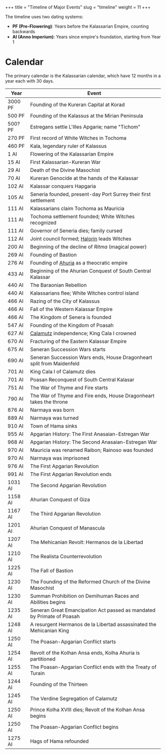 +++
title = "Timeline of Major Events"
slug = "timeline"
weight = 11
+++

The timeline uses two dating systems:

- **PF (Pre-Flowering)**: Years before the Kalassarian Empire, counting
  backwards
- **AI (Anno Imperium)**: Years since empire's foundation, starting from Year 1

# Calendar

The primary calendar is the Kalassarian calendar, which have 12 months in a year
each with 30 days.

| Year    | Event                                                                  |
| ------- | ---------------------------------------------------------------------- |
| 3000 PF | Founding of the Kureran Capital at Korad                               |
| 500 PF  | Founding of the Kalassus at the Mirian Peninsula                       |
| 500? PF | Estregans settle L'Illes Apgarie; name "Tichom"                        |
| 270 PF  | First record of White Witches in Tochoma                               |
| 460 PF  | Kala, legendary ruler of Kalassus                                      |
| 1 AI    | Flowering of the Kalassarian Empire                                    |
| 15 AI   | First Kalassarian-Kureran War                                          |
| 29 AI   | Death of the Divine Masochist                                          |
| 70 AI   | Kureran Genocide at the hands of the Kalassar                          |
| 102 AI  | Kalassar conquers Hapgaria                                             |
| 105 AI  | Seneria founded, present-day Port Surrey their first settlement        |
| 111 AI  | Kalassarians claim Tochoma as Mauricia                                 |
| 111 AI  | Tochoma settlement founded; White Witches recognized                   |
| 111 AI  | Governor of Seneria dies; family cursed                                |
| 112 AI  | Joint council formed; [Halorin](@/characters/hama.md) leads Witches    |
| 200 AI  | Beginning of the decline of _Ritma_ (magical power)                    |
| 269 AI  | Founding of Bastion                                                    |
| 276 AI  | Founding of [Ahuria](@/locations/ahuria.md) as a theocratic empire     |
| 433 AI  | Beginning of the Ahurian Conquest of South Central Kalassar            |
| 440 AI  | The Baraonian Rebellion                                                |
| 440 AI  | Kalassarians flee; White Witches control island                        |
| 466 AI  | Razing of the City of Kalassus                                         |
| 466 AI  | Fall of the Western Kalassar Empire                                    |
| 466 AI  | The Kingdom of Senera is founded                                       |
| 547 AI  | Founding of the Kingdom of Poasah                                      |
| 627 AI  | [Calamutz](@/locations/calamutz.md) independence; King Cala I crowned  |
| 670 AI  | Fracturing of the Eastern Kalassar Empire                              |
| 675 AI  | Seneran Succession Wars starts                                         |
| 690 AI  | Seneran Succession Wars ends, House Dragonheart split from Maidenfeld  |
| 701 AI  | King Cala I of Calamutz dies                                           |
| 701 AI  | Poasan Reconquest of South Central Kalasar                             |
| 751 AI  | The War of Thyme and Fire starts                                       |
| 790 AI  | The War of Thyme and Fire ends, House Dragonheart takes the throne     |
| 876 AI  | Narmaya was born                                                       |
| 889 AI  | Narmaya was turned                                                     |
| 910 AI  | Town of Hama sinks                                                     |
| 955 AI  | Apgarian History: The First Anasaian-Estregan War                      |
| 968 AI  | Apgarian History: The Second Anasaian-Estregan War                     |
| 970 AI  | Mauricia was renamed Raibon; Rainoso was founded                       |
| 970 AI  | Narmaya was imprisoned                                                 |
| 976 AI  | The First Apgarian Revolution                                          |
| 991 AI  | The First Apgarian Revolution ends                                     |
| 1031 AI | The Second Apgarian Revolution                                         |
| 1158 AI | Ahurian Conquest of Giza                                               |
| 1167 AI | The Third Apgarian Revolution                                          |
| 1201 AI | Ahurian Conquest of Manascula                                          |
| 1207 AI | The Mehicanian Revolt: Hermanos de la Libertad                         |
| 1210 AI | The Realista Counterrevolution                                         |
| 1225 AI | The Fall of Bastion                                                    |
| 1230 AI | The Founding of the Reformed Church of the Divine Masochist            |
| 1230 AI | Summan Prohibition on Demihuman Races and Abilities begins             |
| 1235 AI | Seneran Great Emancipation Act passed as mandated by Primate of Poasah |
| 1248 AI | A resurgent Hermanos de la Libertad assassinated the Mehicanian King   |
| 1250 AI | The Poasan-Apgarian Conflict starts                                    |
| 1254 AI | Revolt of the Kolhan Ansa ends, Kolha Ahuria is partitioned            |
| 1255 AI | The Poasan-Apgarian Conflict ends with the Treaty of Turain            |
| 1244 AI | Founding of the Thirteen                                               |
| 1245 AI | The Verdine Segregation of Calamutz                                    |
| 1250 AI | Prince Kolha XVIII dies; Revolt of the Kolhan Ansa begins              |
| 1250 AI | The Poasan-Apgarian Conflict begins                                    |
| 1275 AI | Hags of Hama refounded                                                 |
